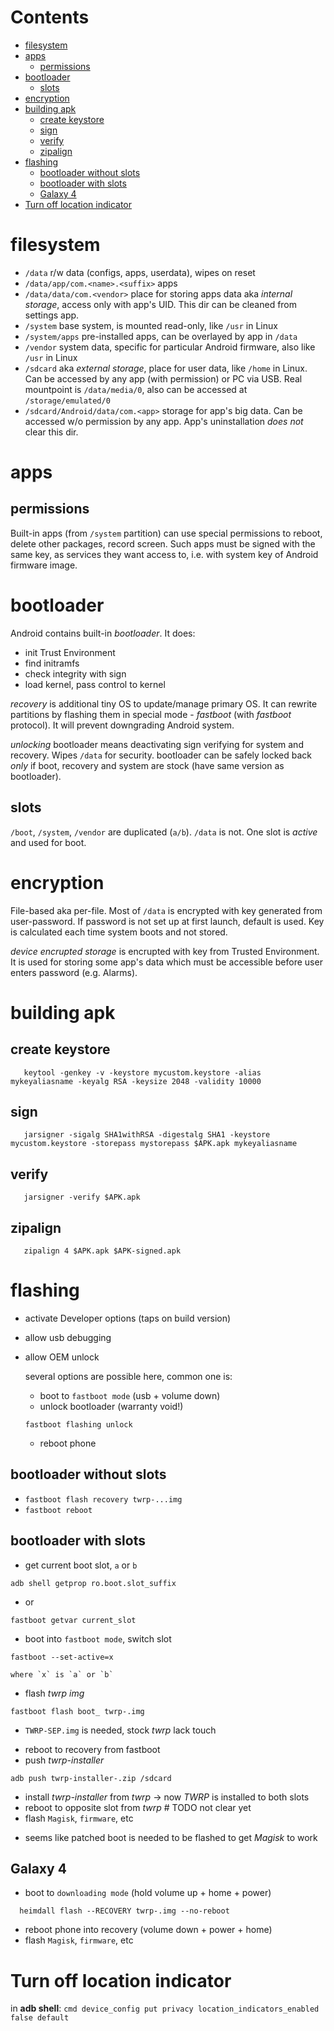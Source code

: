 # Contents

- [filesystem](#filesystem)
- [apps](#apps)
    - [permissions](#permissions)
- [bootloader](#bootloader)
    - [slots](#slots)
- [encryption](#encryption)
- [building apk](#building-apk)
    - [create keystore](#create-keystore)
    - [sign](#sign)
    - [verify](#verify)
    - [zipalign](#zipalign)
- [flashing](#flashing)
    - [bootloader without slots](#bootloader-without-slots)
    - [bootloader with slots](#bootloader-with-slots)
    - [Galaxy 4](#galaxy-4)
- [Turn off location indicator](#turn-off-location-indicator)

# filesystem
- `/data` r/w data (configs, apps, userdata), wipes on reset
- `/data/app/com.<name>.<suffix>` apps
- `/data/data/com.<vendor>` place for storing apps data aka *internal storage*, access only with app's UID. This dir can be cleaned from settings app.
- `/system` base system, is mounted read-only, like `/usr` in Linux
- `/system/apps` pre-installed apps, can be overlayed by app in `/data`
- `/vendor` system data, specific for particular Android firmware, also like `/usr` in Linux
- `/sdcard` aka *external storage*, place for user data, like `/home` in Linux. Can be accessed by any app (with permission) or PC via USB. Real mountpoint is `/data/media/0`, also can be accessed at `/storage/emulated/0`
- `/sdcard/Android/data/com.<app>` storage for app's big data. Can be accessed w/o permission by any app. App's uninstallation *does not* clear this dir.

# apps
## permissions
Built-in apps (from `/system` partition) can use special permissions to reboot, delete other packages, record screen.
Such apps must be signed with the same key, as services they want access to, i.e. with system key of Android firmware image.

# bootloader
Android contains built-in *bootloader*.
It does:
- init Trust Environment
- find initramfs
- check integrity with sign
- load kernel, pass control to kernel

*recovery* is additional tiny OS to update/manage primary OS.
It can rewrite partitions by flashing them in special mode - *fastboot* (with *fastboot* protocol).
It will prevent downgrading Android system.

_unlocking_ bootloader means deactivating sign verifying for system and recovery. Wipes `/data` for security.
bootloader can be safely locked back *only* if boot, recovery and system are stock (have same version as bootloader).

## slots
`/boot`, `/system`, `/vendor` are duplicated (`a/b`).
`/data` is not.
One slot is *active* and used for boot.

# encryption
File-based aka per-file.
Most of `/data` is encrypted with key generated from user-password. If password is not set up at first launch, default is used.
Key is calculated each time system boots and not stored.

*device encrupted storage* is encrupted with key from Trusted Environment.
It is used for storing some app's data which must be accessible before user enters password (e.g. Alarms).

# building apk

## create keystore
```
   keytool -genkey -v -keystore mycustom.keystore -alias mykeyaliasname -keyalg RSA -keysize 2048 -validity 10000
 ```
## sign
```
   jarsigner -sigalg SHA1withRSA -digestalg SHA1 -keystore mycustom.keystore -storepass mystorepass $APK.apk mykeyaliasname
 ```
## verify
```
   jarsigner -verify $APK.apk
 ```
## zipalign
```
   zipalign 4 $APK.apk $APK-signed.apk
 ```

# flashing


- activate Developer options (taps on build version)
- allow usb debugging
- allow OEM unlock
  
  several options are possible here, common one is:
    - boot to `fastboot mode` (usb + volume down)
    - unlock bootloader (warranty void!)
    ```
    fastboot flashing unlock
    ```
    - reboot phone

## bootloader without slots
* `fastboot flash recovery twrp-...img`
* `fastboot reboot`

## bootloader with slots

- get current boot slot, `a` or `b`
```
adb shell getprop ro.boot.slot_suffix
```
- or
```
fastboot getvar current_slot
```
- boot into `fastboot mode`, switch slot
```
fastboot --set-active=x
```
    where `x` is `a` or `b`
- flash *twrp img*
```
fastboot flash boot_ twrp-.img 
```
* `TWRP-SEP.img` is needed, stock *twrp* lack touch
- reboot to recovery from fastboot
- push *twrp-installer*
```
adb push twrp-installer-.zip /sdcard
```
- install *twrp-installer* from *twrp* -> now *TWRP* is installed to both slots
- reboot to opposite slot from *twrp*  # TODO not clear yet
- flash `Magisk`, `firmware`, etc

* seems like patched boot is needed to be flashed to get *Magisk* to work

## Galaxy 4

- boot to `downloading mode` (hold volume up + home + power)
```
  heimdall flash --RECOVERY twrp-.img --no-reboot
```
- reboot phone into recovery (volume down + power + home)
- flash `Magisk`, `firmware`, etc


# Turn off location indicator
in **adb shell**:
`cmd device_config put privacy location_indicators_enabled false default`
